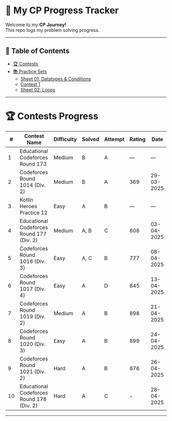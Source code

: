 # 🚀 My CP Progress Tracker

Welcome to my **CP Journey!**  
This repo logs my problem solving progress.

---

## 📑 Table of Contents
- [🏆 Contests](#-contests)
- [📚 Practice Sets](#-practice-sets-1)
  - [Sheet 01: Datatypes & Conditions](#sheet-01-datatypes--conditions)
  - [Contest 1](#contest-01)
  - [Sheet 02: Loops](#sheet-02-loops)


---

# 🏆 Contests Progress

| #   | Contest Name                              | Difficulty | Solved  | Attempt | Rating | Date       |
|-----|-------------------------------------------|------------|---------|---------|--------|------------|
| 1   | Educational Codeforces Round 173          | Medium     | B       | A       | —      | —          |
| 2   | Codeforces Round 1014 (Div. 2)            | Medium     | B       | A       | 369    | 29-03-2025 |
| 3   | Kotlin Heroes Practice 12                 | Easy       | A       | B       | —      | —          |
| 4   | Educational Codeforces Round 177 (Div. 2) | Medium     | A, B    | C       | 608    | 03-04-2025 |
| 5   | Codeforces Round 1016 (Div. 3)            | Easy       | A, C    | B       | 777    | 08-04-2025 |
| 6   | Codeforces Round 1017 (Div. 4)            | Easy       | A       | D       | 845    | 13-04-2025 |
| 7   | Codeforces Round 1019 (Div. 2)            | Medium     | A       | B       | 898    | 21-04-2025 |
| 8   | Codeforces Round 1020 (Div. 3)            | Easy       | A       | B       | 899    | 24-04-2025 |
| 9   | Codeforces Round 1021 (Div. 2)            | Hard       | A       | B       | 876    | 26-04-2025 |
| 10  | Educational Codeforces Round 178 (Div. 2) | Hard       | A       | C       | -      | 28-04-2025 |

---

